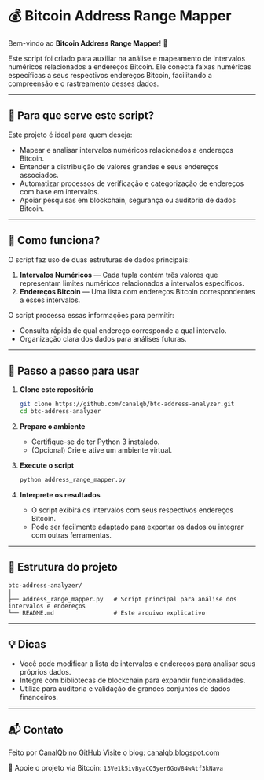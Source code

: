 # 💰 Bitcoin Address Range Mapper

Bem-vindo ao **Bitcoin Address Range Mapper**! 🚀

Este script foi criado para auxiliar na análise e mapeamento de intervalos numéricos relacionados a endereços Bitcoin. Ele conecta faixas numéricas específicas a seus respectivos endereços Bitcoin, facilitando a compreensão e o rastreamento desses dados.

---

## 🎯 Para que serve este script?

Este projeto é ideal para quem deseja:

* Mapear e analisar intervalos numéricos relacionados a endereços Bitcoin.
* Entender a distribuição de valores grandes e seus endereços associados.
* Automatizar processos de verificação e categorização de endereços com base em intervalos.
* Apoiar pesquisas em blockchain, segurança ou auditoria de dados Bitcoin.

---

## 🚀 Como funciona?

O script faz uso de duas estruturas de dados principais:

1. **Intervalos Numéricos** — Cada tupla contém três valores que representam limites numéricos relacionados a intervalos específicos.
2. **Endereços Bitcoin** — Uma lista com endereços Bitcoin correspondentes a esses intervalos.

O script processa essas informações para permitir:

* Consulta rápida de qual endereço corresponde a qual intervalo.
* Organização clara dos dados para análises futuras.

---

## 📝 Passo a passo para usar

1. **Clone este repositório**

   ```bash
   git clone https://github.com/canalqb/btc-address-analyzer.git
   cd btc-address-analyzer
   ```

2. **Prepare o ambiente**

   * Certifique-se de ter Python 3 instalado.
   * (Opcional) Crie e ative um ambiente virtual.

3. **Execute o script**

   ```bash
   python address_range_mapper.py
   ```

4. **Interprete os resultados**

   * O script exibirá os intervalos com seus respectivos endereços Bitcoin.
   * Pode ser facilmente adaptado para exportar os dados ou integrar com outras ferramentas.

---

## 📂 Estrutura do projeto

```
btc-address-analyzer/
│
├── address_range_mapper.py   # Script principal para análise dos intervalos e endereços
└── README.md                 # Este arquivo explicativo
```

---

## 💡 Dicas

* Você pode modificar a lista de intervalos e endereços para analisar seus próprios dados.
* Integre com bibliotecas de blockchain para expandir funcionalidades.
* Utilize para auditoria e validação de grandes conjuntos de dados financeiros.

---

## 📬 Contato

Feito por [CanalQb no GitHub](https://github.com/canalqb)
Visite o blog: [canalqb.blogspot.com](https://canalqb.blogspot.com/)

💸 Apoie o projeto via Bitcoin: `13Ve1k5ivByaCQ5yer6GoV84wAtf3kNava`
